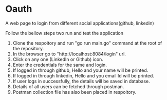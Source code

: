 # Oauth 

A web page to login from different social applications(github, linkedin)

Follow the bellow steps two run and test the application
1. Clone the respoitory and run "go run main.go" command at the root of the repository.
2. In the browser go to "http://localhost:8084/login" url.
3. Click on any one (LinkedIn or Github) icon.
4. Enter the credentials for the same and login.
5. If logged in through github, Hello and your name will be printed.
6. If logged in through linkedin, Hello and you email Id will be printed.
7. If user logs in successfully, the details will be saved in database.
8. Details of all users can be fetched through postman.
9. Postman collection file has also been placed in respoitory.
